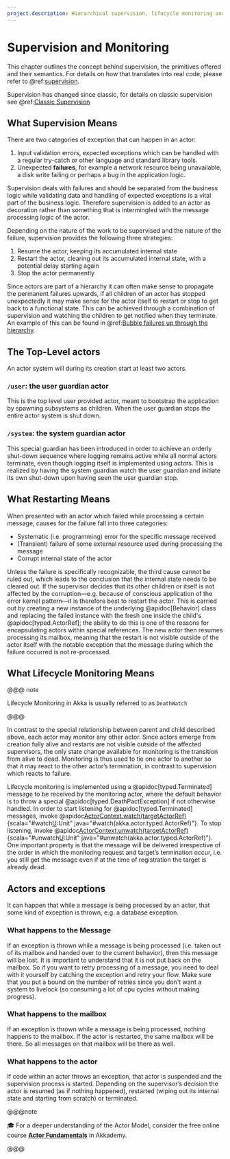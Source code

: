 ```yaml
---
project.description: Hierarchical supervision, lifecycle monitoring and error or failure handling in Akka.
---
```

# Supervision and Monitoring

This chapter outlines the concept behind supervision, the primitives offered
and their semantics. For details on how that translates into real code, please
refer to @ref:[supervision](../typed/fault-tolerance.md).

Supervision has changed since classic, for details on classic supervision see @ref:[Classic Supervision](../supervision-classic.md)

<a id="supervision-directives"></a>
## What Supervision Means

There are two categories of exception that can happen in an actor:

 1. Input validation errors, expected exceptions which can be handled with a regular try-catch 
    or other language and standard library tools.
 1. Unexpected **failures**, for example a network resource being unavailable, a disk write failing or perhaps
    a bug in the application logic.

Supervision deals with failures and should be separated from the business logic while validating data and handling
of expected exceptions is a vital part of the business logic. Therefore supervision is added to an actor as decoration
rather than something that is intermingled with the message processing logic of the actor.

Depending on the nature of the work to be supervised and the nature of the failure, supervision
provides the following three strategies:

 1. Resume the actor, keeping its accumulated internal state
 2. Restart the actor, clearing out its accumulated internal state, with a potential delay starting again
 3. Stop the actor permanently

Since actors are part of a hierarchy it can often make sense to propagate
the permanent failures upwards, if all children of an actor has stopped
unexpectedly it may make sense for the actor itself to restart or stop to
get back to a functional state. This can be achieved through a combination of
supervision and watching the children to get notified when they terminate.
An example of this can be found in @ref:[Bubble failures up through the hierarchy](../typed/fault-tolerance.md#bubble).

## The Top-Level actors

An actor system will during its creation start at least two actors. 

### `/user`: the user guardian actor

This is the top level user provided actor, meant to bootstrap the application
by spawning subsystems as children. When the user guardian stops the entire
actor system is shut down.

### `/system`: the system guardian actor

This special guardian has been introduced in order to achieve an orderly
shut-down sequence where logging remains active while all normal actors
terminate, even though logging itself is implemented using actors. This is
realized by having the system guardian watch the user guardian and initiate its own
shut-down upon having seen the user guardian stop. 

<a id="supervision-restart"></a>
## What Restarting Means

When presented with an actor which failed while processing a certain message,
causes for the failure fall into three categories:

 * Systematic (i.e. programming) error for the specific message received
 * (Transient) failure of some external resource used during processing the message
 * Corrupt internal state of the actor

Unless the failure is specifically recognizable, the third cause cannot be
ruled out, which leads to the conclusion that the internal state needs to be
cleared out. If the supervisor decides that its other children or itself is not
affected by the corruption—e.g. because of conscious application of the error
kernel pattern—it is therefore best to restart the actor. This is carried out
by creating a new instance of the underlying @apidoc[Behavior] class and replacing
the failed instance with the fresh one inside the child's @apidoc[typed.ActorRef];
the ability to do this is one of the reasons for encapsulating actors within
special references. The new actor then resumes processing its mailbox, meaning
that the restart is not visible outside of the actor itself with the notable
exception that the message during which the failure occurred is not
re-processed.

## What Lifecycle Monitoring Means

@@@ note

Lifecycle Monitoring in Akka is usually referred to as `DeathWatch`

@@@

In contrast to the special relationship between parent and child described
above, each actor may monitor any other actor. Since actors emerge from
creation fully alive and restarts are not visible outside of the affected
supervisors, the only state change available for monitoring is the transition
from alive to dead. Monitoring is thus used to tie one actor to another so that
it may react to the other actor’s termination, in contrast to supervision which
reacts to failure.

Lifecycle monitoring is implemented using a @apidoc[typed.Terminated] message to be
received by the monitoring actor, where the default behavior is to throw a
special @apidoc[typed.DeathPactException] if not otherwise handled. In order to start
listening for @apidoc[typed.Terminated] messages, invoke
@apidoc[ActorContext.watch(targetActorRef)](typed.*.ActorContext) {scala="#watch[U](other:akka.actor.typed.ActorRef[U]):Unit" java="#watch(akka.actor.typed.ActorRef)"}.  To stop listening, invoke
@apidoc[ActorContext.unwatch(targetActorRef)](typed.*.ActorContext) {scala="#unwatch[U](other:akka.actor.typed.ActorRef[U]):Unit" java="#unwatch(akka.actor.typed.ActorRef)"}.  One important property is that the
message will be delivered irrespective of the order in which the monitoring
request and target’s termination occur, i.e. you still get the message even if
at the time of registration the target is already dead.

## Actors and exceptions

It can happen that while a message is being processed by an actor, that some
kind of exception is thrown, e.g. a database exception.

### What happens to the Message

If an exception is thrown while a message is being processed (i.e. taken out of
its mailbox and handed over to the current behavior), then this message will be
lost. It is important to understand that it is not put back on the mailbox. So
if you want to retry processing of a message, you need to deal with it yourself
by catching the exception and retry your flow. Make sure that you put a bound
on the number of retries since you don't want a system to livelock (so
consuming a lot of cpu cycles without making progress).

### What happens to the mailbox

If an exception is thrown while a message is being processed, nothing happens to
the mailbox. If the actor is restarted, the same mailbox will be there. So all
messages on that mailbox will be there as well.

### What happens to the actor

If code within an actor throws an exception, that actor is suspended and the
supervision process is started. Depending on the
supervisor’s decision the actor is resumed (as if nothing happened), restarted
(wiping out its internal state and starting from scratch) or terminated.

@@@note

🎓 For a deeper understanding of the Actor Model, consider the free online course [**Actor Fundamentals**](https://akkademy.akka.io/learn/courses/21/actor-fundamentals) in Akkademy.

@@@
